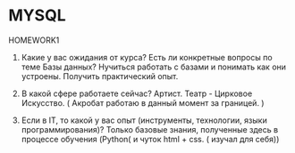 # MYSQL
HOMEWORK1 
1) Какие у вас ожидания от курса? Есть ли конкретные вопросы по теме Базы данных?
Нучиться работать с базами и понимать как они устроены. Получить практический опыт. 


2) В какой сфере работаете сейчас?
Артист. Театр - Цирковое Искусство. ( Акробат работаю в данный момент за границей. ) 


3) Если в IT, то какой у вас опыт (инструменты, технологии, языки программирования)?
Только базовые знания, полученные здесь в процессе обучения (Python( и чуток html + css. ( изучал для себя))

